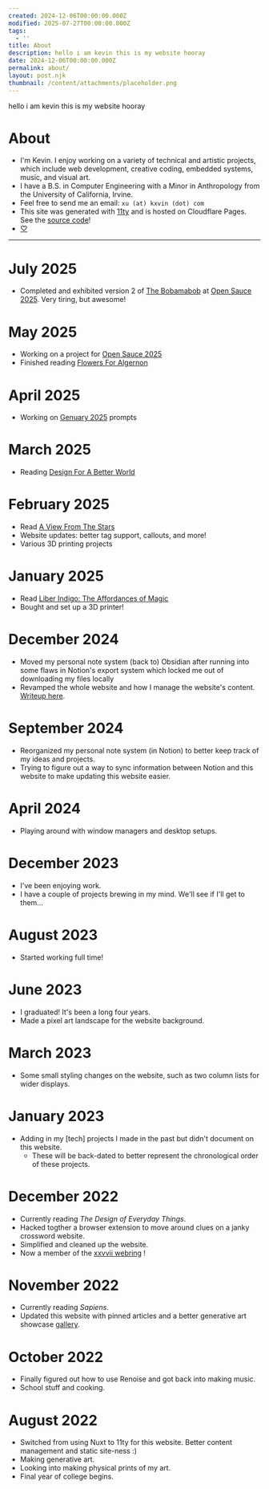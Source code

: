 ```yaml
---
created: 2024-12-06T00:00:00.000Z
modified: 2025-07-27T00:00:00.000Z
tags:
  - ''
title: About
description: hello i am kevin this is my website hooray
date: 2024-12-06T00:00:00.000Z
permalink: about/
layout: post.njk
thumbnail: /content/attachments/placeholder.png
---
```


hello i am kevin this is my website hooray

# About
* I'm Kevin. I enjoy working on a variety of technical and artistic projects, which include web development, creative coding, embedded systems, music, and visual art.
* I have a B.S. in Computer Engineering with a Minor in Anthropology from the University of California, Irvine.
* Feel free to send me an email: `xu (at) kxvin (dot) com`
* This site was generated with [11ty](https://www.11ty.dev/) and is hosted on Cloudflare Pages. See the [source code](https://github.com/k-xvin/kxvin)!
* [♡](https://sushi-aa.github.io/)

---
# July 2025
* Completed and exhibited version 2 of [The Bobamabob](https://bobamabob.com/) at [Open Sauce 2025](https://opensauce.com/). Very tiring, but awesome!

# May 2025
* Working on a project for [Open Sauce 2025](https://opensauce.com/)
* Finished reading [Flowers For Algernon](/flowers-for-algernon)

# April 2025
* Working on [Genuary 2025](https://genuary.art/) prompts

# March 2025
* Reading [Design For A Better World](undefined)

# February 2025
* Read [A View From The Stars](/a-view-from-the-stars)
* Website updates: better tag support, callouts, and more!
* Various 3D printing projects

# January 2025
* Read [Liber Indigo: The Affordances of Magic](/liber-indigo-the-affordances-of-magic)
* Bought and set up a 3D printer!

# December 2024
* Moved my personal note system (back to) Obsidian after running into some flaws in Notion's export system which locked me out of downloading my files locally
* Revamped the whole website and how I manage the website's content. [Writeup here](/december-2024-website-revamp).

# September 2024
* Reorganized my personal note system (in Notion) to better keep track of my ideas and projects.
* Trying to figure out a way to sync information between Notion and this website to make updating this website easier.

# April 2024
* Playing around with window managers and desktop setups.

# December 2023
* I've been enjoying work.
* I have a couple of projects brewing in my mind. We'll see if I'll get to them...

# August 2023
* Started working full time!

# June 2023
* I graduated! It's been a long four years.
* Made a pixel art landscape for the website background.

# March 2023
* Some small styling changes on the website, such as two column lists for wider displays.

# January 2023
* Adding in my [tech] projects I made in the past but didn't document on this website.
    * These will be back-dated to better represent the chronological order of these projects.

# December 2022
* Currently reading <i>The Design of Everyday Things</i>.
* Hacked togther a browser extension to move around clues on a janky crossword website.
* Simplified and cleaned up the website.
* Now a member of the [xxvvii webring](https://webring.xxiivv.com/#random) !

# November 2022
* Currently reading <i>Sapiens</i>.
* Updated this website with pinned articles and a better generative art showcase [gallery](https://gallery.kxvin.com).

# October 2022
* Finally figured out how to use Renoise and got back into making music.
* School stuff and cooking.

# August 2022
* Switched from using Nuxt to 11ty for this website. Better content management and static site-ness :)
* Making generative art.
* Looking into making physical prints of my art.
* Final year of college begins.
